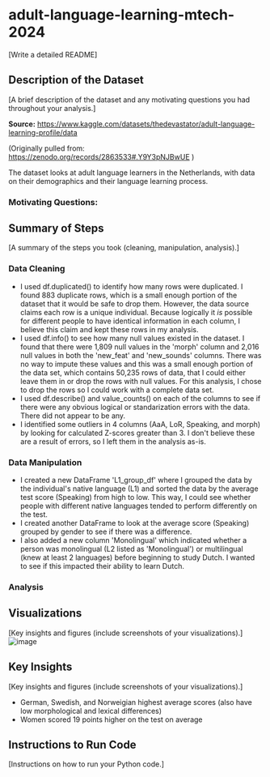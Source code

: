 # adult-language-learning-mtech-2024

[Write a detailed README]

## Description of the Dataset

[A brief description of the dataset and any motivating questions you had throughout your analysis.]

**Source:** https://www.kaggle.com/datasets/thedevastator/adult-language-learning-profile/data

(Originally pulled from: https://zenodo.org/records/2863533#.Y9Y3pNJBwUE )

The dataset looks at adult language learners in the Netherlands, with data on their demographics and their language learning process.

### Motivating Questions:


## Summary of Steps 

[A summary of the steps you took (cleaning, manipulation, analysis).]

### Data Cleaning
* I used df.duplicated() to identify how many rows were duplicated. I found 883 duplicate rows, which is a small enough portion of the dataset that it would be safe to drop them. However, the data source claims each row is a unique individual. Because logically it *is* possible for different people to have identical information in each column, I believe this claim and kept these rows in my analysis.
* I used df.info() to see how many null values existed in the dataset. I found that there were 1,809 null values in the 'morph' column and 2,016 null values in both the 'new_feat' and 'new_sounds' columns. There was no way to impute these values and this was a small enough portion of the data set, which contains 50,235 rows of data, that I could either leave them in or drop the rows with null values. For this analysis, I chose to drop the rows so I could work with a complete data set.
* I used df.describe() and value_counts() on each of the columns to see if there were any obvious logical or standarization errors with the data. There did not appear to be any.
* I identified some outliers in 4 columns (AaA, LoR, Speaking, and morph) by looking for calculated Z-scores greater than 3. I don't believe these are a result of errors, so I left them in the analysis as-is.

### Data Manipulation
* I created a new DataFrame 'L1_group_df' where I grouped the data by the individual's native language (L1) and sorted the data by the average test score (Speaking) from high to low. This way, I could see whether people with different native languages tended to perform differently on the test.
* I created another DataFrame to look at the average score (Speaking) grouped by gender to see if there was a difference.
* I also added a new column 'Monolingual' which indicated whether a person was monolingual (L2 listed as 'Monolingual') or multilingual (knew at least 2 languages) before beginning to study Dutch. I wanted to see if this impacted their ability to learn Dutch.

### Analysis

## Visualizations

[Key insights and figures (include screenshots of your visualizations).]
![image](https://github.com/user-attachments/assets/900c3a8b-af9b-4e0e-87f6-4040230acae2)


## Key Insights

[Key insights and figures (include screenshots of your visualizations).]
* German, Swedish, and Norweigian highest average scores (also have low morphological and lexical differences)
* Women scored 19 points higher on the test on average

## Instructions to Run Code

[Instructions on how to run your Python code.]
